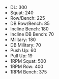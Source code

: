 * DL: 300
*  Squat: 240
*  Row/Bench: 225
*  DB Row/Bench: 85
*  Incline Bench: 180
*  Incline DB Bench: 70
*  Military: 180
*  DB Military: 70
*  Push Up: 60
*  Pull Up: 19
*  1RPM Squat: 500
*  1RPM Row: 400
*  1RPM Bench: 375
